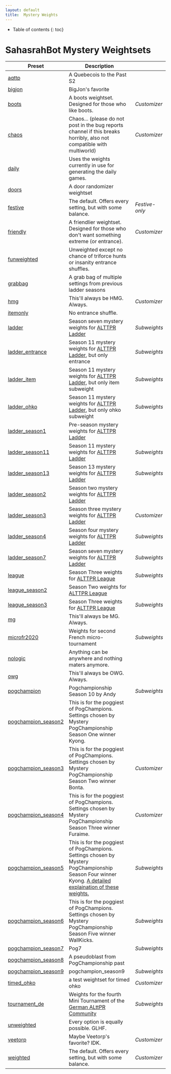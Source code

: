 ```yaml
---
layout: default
title:  Mystery Weights
---
```

* Table of contents
{: toc}
# SahasrahBot Mystery Weightsets

| Preset | Description | |
|---|---|---|
| [aqttp](https://github.com/tcprescott/sahasrahbot/blob/master/presets/alttprmystery/aqttp.yaml) | A Quebecois to the Past S2 |  |
| [bigjon](https://github.com/tcprescott/sahasrahbot/blob/master/presets/alttprmystery/bigjon.yaml) | BigJon's favorite |  |
| [boots](https://github.com/tcprescott/sahasrahbot/blob/master/presets/alttprmystery/boots.yaml) | A boots weightset.  Designed for those who like boots. | *Customizer* |
| [chaos](https://github.com/tcprescott/sahasrahbot/blob/master/presets/alttprmystery/chaos.yaml) | Chaos... (please do not post in the bug reports channel if this breaks horribly, also not compatible with multiworld) | *Customizer* |
| [daily](https://github.com/tcprescott/sahasrahbot/blob/master/presets/alttprmystery/daily.yaml) | Uses the weights currently in use for generating the daily games. |  |
| [doors](https://github.com/tcprescott/sahasrahbot/blob/master/presets/alttprmystery/doors.yaml) | A door randomizer weightset |  |
| [festive](https://github.com/tcprescott/sahasrahbot/blob/master/presets/alttprmystery/festive.yaml) | The default.  Offers every setting, but with some balance. | *Festive-only* |
| [friendly](https://github.com/tcprescott/sahasrahbot/blob/master/presets/alttprmystery/friendly.yaml) | A friendlier weightset.  Designed for those who don't want something extreme (or entrance). | *Customizer* |
| [funweighted](https://github.com/tcprescott/sahasrahbot/blob/master/presets/alttprmystery/funweighted.yaml) | Unweighted except no chance of triforce hunts or insanity entrance shuffles. |  |
| [grabbag](https://github.com/tcprescott/sahasrahbot/blob/master/presets/alttprmystery/grabbag.yaml) | A grab bag of multiple settings from previous ladder seasons |  |
| [hmg](https://github.com/tcprescott/sahasrahbot/blob/master/presets/alttprmystery/hmg.yaml) | This'll always be HMG.  Always. | *Customizer* |
| [itemonly](https://github.com/tcprescott/sahasrahbot/blob/master/presets/alttprmystery/itemonly.yaml) | No entrance shuffle. |  |
| [ladder](https://github.com/tcprescott/sahasrahbot/blob/master/presets/alttprmystery/ladder.yaml) | Season seven mystery weights for [ALTTPR Ladder](https://discord.gg/Jy7Srva) | *Subweights* |
| [ladder_entrance](https://github.com/tcprescott/sahasrahbot/blob/master/presets/alttprmystery/ladder_entrance.yaml) | Season 11 mystery weights for [ALTTPR Ladder](https://discord.gg/Jy7Srva), but only entrance | *Subweights* |
| [ladder_item](https://github.com/tcprescott/sahasrahbot/blob/master/presets/alttprmystery/ladder_item.yaml) | Season 11 mystery weights for [ALTTPR Ladder](https://discord.gg/Jy7Srva), but only item subweight | *Subweights* |
| [ladder_ohko](https://github.com/tcprescott/sahasrahbot/blob/master/presets/alttprmystery/ladder_ohko.yaml) | Season 11 mystery weights for [ALTTPR Ladder](https://discord.gg/Jy7Srva), but only ohko subweight | *Subweights* |
| [ladder_season1](https://github.com/tcprescott/sahasrahbot/blob/master/presets/alttprmystery/ladder_season1.yaml) | Pre-season mystery weights for [ALTTPR Ladder](https://discord.gg/Jy7Srva) |  |
| [ladder_season11](https://github.com/tcprescott/sahasrahbot/blob/master/presets/alttprmystery/ladder_season11.yaml) | Season 11 mystery weights for [ALTTPR Ladder](https://discord.gg/Jy7Srva) | *Subweights* |
| [ladder_season13](https://github.com/tcprescott/sahasrahbot/blob/master/presets/alttprmystery/ladder_season13.yaml) | Season 13 mystery weights for [ALTTPR Ladder](https://discord.gg/Jy7Srva) | *Subweights* |
| [ladder_season2](https://github.com/tcprescott/sahasrahbot/blob/master/presets/alttprmystery/ladder_season2.yaml) | Season two mystery weights for [ALTTPR Ladder](https://discord.gg/Jy7Srva) |  |
| [ladder_season3](https://github.com/tcprescott/sahasrahbot/blob/master/presets/alttprmystery/ladder_season3.yaml) | Season three mystery weights for [ALTTPR Ladder](https://discord.gg/Jy7Srva) | *Customizer* |
| [ladder_season4](https://github.com/tcprescott/sahasrahbot/blob/master/presets/alttprmystery/ladder_season4.yaml) | Season four mystery weights for [ALTTPR Ladder](https://discord.gg/Jy7Srva) | *Subweights* |
| [ladder_season7](https://github.com/tcprescott/sahasrahbot/blob/master/presets/alttprmystery/ladder_season7.yaml) | Season seven mystery weights for [ALTTPR Ladder](https://discord.gg/Jy7Srva) | *Subweights* |
| [league](https://github.com/tcprescott/sahasrahbot/blob/master/presets/alttprmystery/league.yaml) | Season Three weights for [ALTTPR League](https://alttprleague.com) | *Subweights* |
| [league_season2](https://github.com/tcprescott/sahasrahbot/blob/master/presets/alttprmystery/league_season2.yaml) | Season Two weights for [ALTTPR League](https://alttprleague.com) |  |
| [league_season3](https://github.com/tcprescott/sahasrahbot/blob/master/presets/alttprmystery/league_season3.yaml) | Season Three weights for [ALTTPR League](https://alttprleague.com) | *Subweights* |
| [mg](https://github.com/tcprescott/sahasrahbot/blob/master/presets/alttprmystery/mg.yaml) | This'll always be MG.  Always. |  |
| [microfr2020](https://github.com/tcprescott/sahasrahbot/blob/master/presets/alttprmystery/microfr2020.yaml) | Weights for second French micro-tournament | *Subweights* |
| [nologic](https://github.com/tcprescott/sahasrahbot/blob/master/presets/alttprmystery/nologic.yaml) | Anything can be anywhere and nothing maters anymore. |  |
| [owg](https://github.com/tcprescott/sahasrahbot/blob/master/presets/alttprmystery/owg.yaml) | This'll always be OWG.  Always. |  |
| [pogchampion](https://github.com/tcprescott/sahasrahbot/blob/master/presets/alttprmystery/pogchampion.yaml) | Pogchampionship Season 10 by Andy | *Subweights* |
| [pogchampion_season2](https://github.com/tcprescott/sahasrahbot/blob/master/presets/alttprmystery/pogchampion_season2.yaml) | This is for the poggiest of PogChampions.  Settings chosen by Mystery PogChampionship Season One winner Kyong. |  |
| [pogchampion_season3](https://github.com/tcprescott/sahasrahbot/blob/master/presets/alttprmystery/pogchampion_season3.yaml) | This is for the poggiest of PogChampions.  Settings chosen by Mystery PogChampionship Season Two winner Bonta. | *Customizer* |
| [pogchampion_season4](https://github.com/tcprescott/sahasrahbot/blob/master/presets/alttprmystery/pogchampion_season4.yaml) | This is for the poggiest of PogChampions.  Settings chosen by Mystery PogChampionship Season Three winner Furaime. | *Customizer* |
| [pogchampion_season5](https://github.com/tcprescott/sahasrahbot/blob/master/presets/alttprmystery/pogchampion_season5.yaml) | This is for the poggiest of PogChampions.  Settings chosen by Mystery PogChampionship Season Four winner Kyong. [A detailed explaination of these weights.](https://docs.google.com/document/d/e/2PACX-1vRBDSdm-_vulcTkcZS-eP7vOTmTJzmpNjfsbKxR9hSqf7vcssDRzf_6qyoWpLciVf86sBTgJXS9_Vlr/pub)  | *Subweights* |
| [pogchampion_season6](https://github.com/tcprescott/sahasrahbot/blob/master/presets/alttprmystery/pogchampion_season6.yaml) | This is for the poggiest of PogChampions.  Settings chosen by Mystery PogChampionship Season Five winner WallKicks.  | *Subweights* |
| [pogchampion_season7](https://github.com/tcprescott/sahasrahbot/blob/master/presets/alttprmystery/pogchampion_season7.yaml) | Pog7 | *Subweights* |
| [pogchampion_season8](https://github.com/tcprescott/sahasrahbot/blob/master/presets/alttprmystery/pogchampion_season8.yaml) | A pseudoblast from PogChampionship past |  |
| [pogchampion_season9](https://github.com/tcprescott/sahasrahbot/blob/master/presets/alttprmystery/pogchampion_season9.yaml) | pogchampion_season9 | *Subweights* |
| [timed_ohko](https://github.com/tcprescott/sahasrahbot/blob/master/presets/alttprmystery/timed_ohko.yaml) | a test weightset for timed ohko | *Customizer* |
| [tournament_de](https://github.com/tcprescott/sahasrahbot/blob/master/presets/alttprmystery/tournament_de.yaml) | Weights for the fourth Mini Tournament of the [German ALttPR Community](https://discord.gg/5zuANcS) | *Subweights* |
| [unweighted](https://github.com/tcprescott/sahasrahbot/blob/master/presets/alttprmystery/unweighted.yaml) | Every option is equally possible.  GLHF. |  |
| [veetorp](https://github.com/tcprescott/sahasrahbot/blob/master/presets/alttprmystery/veetorp.yaml) | Maybe Veetorp's favorite? IDK. | *Customizer* |
| [weighted](https://github.com/tcprescott/sahasrahbot/blob/master/presets/alttprmystery/weighted.yaml) | The default.  Offers every setting, but with some balance. | *Customizer* |
